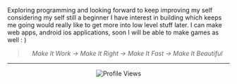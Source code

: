 Exploring programming and looking forward to keep improving my self considering my self still a beginner I have interest in building which keeps me going would really like to get more into low level stuff later. I can make web apps, android ios applications, soon I will be able to make games as well : )

<div align="center">
  <blockquote><em>Make It Work → Make It Right → Make It Fast → Make It Beautiful</em></blockquote>
</div>

---


<div align="center"> <img src="https://komarev.com/ghpvc/?username=LazyyVenom" alt="Profile Views" /> </div>
